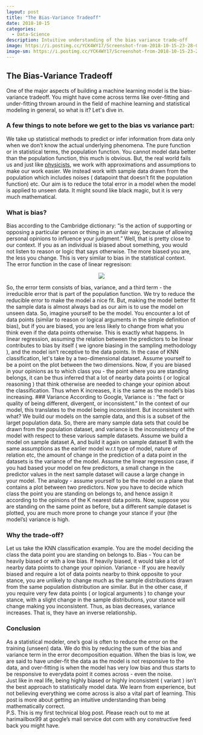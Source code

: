 ```yaml
---
layout: post
title: "The Bias-Variance Tradeoff"
date: 2018-10-15
categories:
  - Data-Science
description: Intuitive understanding of the bias variance trade-off
image: https://i.postimg.cc/YCK4WY17/Screenshot-from-2018-10-15-23-28-07.png
image-sm: https://i.postimg.cc/YCK4WY17/Screenshot-from-2018-10-15-23-28-07.png
---
```

## The Bias-Variance Tradeoff
One of the major aspects of building a machine learning model is the bias-variance tradeoff. You might have come across terms like over-fitting and under-fitting thrown around in the field of machine learning and statistical modeling in general, so what is it? Let's dive in.
### A few things to note before we get to the bias vs variance part:
We take up statistical methods to predict or infer information from data only when we don’t know the actual underlying phenomena. The pure function or in statistical terms, the population function. You cannot model data better than the population function, this much is obvious. But, the real world fails us and just like [physicists](https://youtu.be/StHMKdvuHN0), we work with approximations and assumptions to make our work easier. We instead work with sample data drawn from the population which includes noises ( datapoint that doesn’t fit the population function) etc. Our aim is to reduce the total error in a model when the model is applied to unseen data. It might sound like black magic, but it is very much mathematical. 
### What is bias?
Bias according to the Cambridge dictionary:
“is the action of supporting or opposing a particular person or thing in an unfair way, because of allowing personal opinions to influence your judgment.”
Well, that is pretty close to our context. If you as an individual is biased about something, you would not listen to reason or logic that says otherwise. The more biased you are, the less you change. This is very similar to bias in the statistical context.
The error function in the case of linear regresison:
<p align="center"> 
<img src="https://wikimedia.org/api/rest_v1/media/math/render/svg/e5e01509ca06e85039e69a64de77561ecb7c50c0">
</p>
So, the error term consists of bias, variance, and a third term - the irreducible error that is part of the population function. We try to reduce the reducible error to make the model a nice fit. But, making the model better fit the sample data is almost always bad as our aim is to use the model on unseen data. So, imagine yourself to be the model. You encounter a lot of data points (similar to reason or logical arguments in the simple definition of bias), but if you are biased, you are less likely to change from what you think even if the data points otherwise. This is exactly what happens. In linear regression, assuming the relation between the predictors to be linear contributes to bias by itself ( we ignore biasing in the sampling methodology ), and the model isn’t receptive to the data points. 
In the case of KNN classification, let's take by a two-dimensional dataset. Assume yourself to be a point on the plot between the two dimensions. Now, if you are biased in your opinions as to which class you - the point where you are standing belongs, it can be thus inferred that a lot of nearby data points ( or logical reasoning ) that think otherwise are needed to change your opinion about the classification. Thus when K increases, it is the same as the model’s bias increasing.
### Variance
According to Google, Variance is :
 “the fact or quality of being different, divergent, or inconsistent.”
In the context of our model, this translates to the model being inconsistent. But inconsistent with what? We build our models on the sample data, and this is a subset of the larget population data. So, there are many sample data sets that could be drawn from the population dataset, and variance is the inconsistency of the model with respect to these various sample datasets. Assume we build a model on sample dataset A, and build it again on sample dataset B with the same assumptions as the earlier model w.r.t type of model, nature of relation etc, the amount of change in the prediction of a data point in the datasets is the variance of the model. Assume the linear regression case, if you had based your model on few predictors, a small change in the predictor values in the next sample dataset will cause a large change in your model. 
The analogy - assume yourself to be the model on a plane that contains a plot between two predictors. Now you have to decide which class the point you are standing on belongs to, and hence assign it according to the opinions of the K nearest data points. Now, suppose you are standing on the same point as before, but a different sample dataset is plotted, you are much more prone to change your stance if your (the model’s) variance is high. 

### Why the trade-off?
Let us take the KNN classification example. You are the model deciding the class the data point you are standing on belongs to. 
Bias - You can be heavily biased or with a low bias. If heavily biased, it would take a lot of nearby data points to change your opinion.
Variance - If you are heavily biased and require a lot of data points nearby to think opposite to your stance, you are unlikely to change much as the sample distributions drawn from the same population distribution are similar. But in the other case, if you require very few data points ( or logical arguments ) to change your stance, with a slight change in the sample distributions, your stance will change making you inconsistent.
Thus, as bias decreases, variance increases. That is, they have an inverse relationship. 
### Conclusion
As a statistical modeler, one’s goal is often to reduce the error on the training (unseen) data. We do this by reducing the sum of the bias and variance term in the error decomposition equation. When the bias is low, we are said to have under-fit the data as the model is not responsive to the data, and over-fitting is when the model has very low bias and thus starts to be responsive to everydata point it comes across - even the noise.  
Just like in real life, being highly biased or highly inconsistent ( variant ) isn’t the best approach to statistically model data. We learn from experience, but not believing everything we come across is also a vital part of learning. This post is more about getting an intuitive understanding than being mathematically correct.   
P.S. This is my first technical blog post. Please reach out to me at harimailbox99 at google’s mail service dot com with any constructive feed back you might have.

